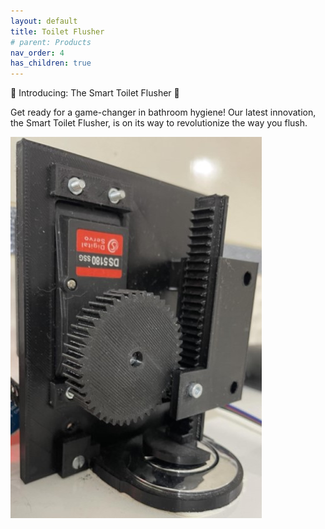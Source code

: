 ```yaml
---
layout: default
title: Toilet Flusher
# parent: Products
nav_order: 4
has_children: true
---
```

🚽 Introducing: The Smart Toilet Flusher 🚽

Get ready for a game-changer in bathroom hygiene! Our latest innovation, the Smart Toilet Flusher, is on its way to revolutionize the way you flush.

![image](./images/toilet_flusher_small.jpg)